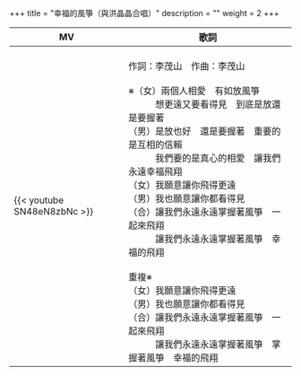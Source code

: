 +++
title = "幸福的風箏（與洪晶晶合唱）"
description = ""
weight = 2
+++

MV  | 歌詞  
--------------|-------
{{< youtube SN48eN8zbNc >}}|<br/>作詞：李茂山　作曲：李茂山<br/><br/>※（女）兩個人相愛　有如放風箏<br/>　　　想更遠又要看得見　到底是放還是要握著<br/>（男）是放也好　還是要握著　重要的是互相的信賴<br/>　　　我們要的是真心的相愛　讓我們永遠幸福飛翔<br/>（女）我願意讓你飛得更遠<br/>（男）我也願意讓你都看得見<br/>（合）讓我們永遠永遠掌握著風箏　一起來飛翔<br/>　　　讓我們永遠永遠掌握著風箏　幸福的飛翔<br/><br/>重複※<br/>（女）我願意讓你飛得更遠<br/>（男）我也願意讓你都看得見<br/>（合）讓我們永遠永遠掌握著風箏　一起來飛翔<br/>　　　讓我們永遠永遠掌握著風箏　掌握著風箏　幸福的飛翔
